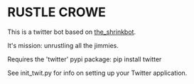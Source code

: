 RUSTLE CROWE
======

This is a twitter bot based on [the_shrinkbot](https://github.com/jiko/the_shrinkbot).

It's mission: unrustling all the jimmies.

Requires the 'twitter' pypi package: pip install twitter

See init_twit.py for info on setting up your Twitter application.
